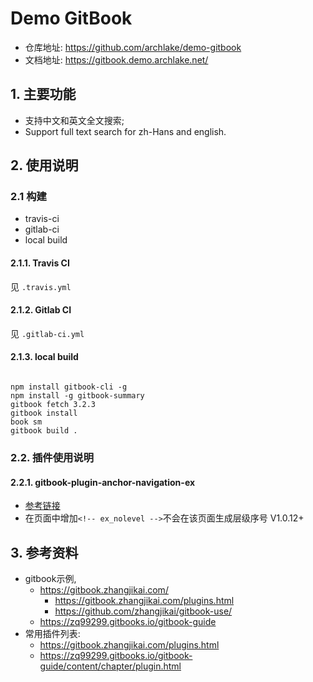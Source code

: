 # Demo GitBook

- 仓库地址: https://github.com/archlake/demo-gitbook
- 文档地址: https://gitbook.demo.archlake.net/

## 1. 主要功能

- 支持中文和英文全文搜索; 
- Support full text search for zh-Hans and english.

## 2. 使用说明
### 2.1 构建

- travis-ci
- gitlab-ci
- local build

#### 2.1.1. Travis CI

见 `.travis.yml`

#### 2.1.2. Gitlab CI

见 `.gitlab-ci.yml`

#### 2.1.3. local build 

```

npm install gitbook-cli -g 
npm install -g gitbook-summary 
gitbook fetch 3.2.3
gitbook install 
book sm
gitbook build .

```

### 2.2. 插件使用说明

#### 2.2.1. gitbook-plugin-anchor-navigation-ex

- [参考链接](https://github.com/zq99299/gitbook-plugin-anchor-navigation-ex)
- 在页面中增加`<!-- ex_nolevel -->`不会在该页面生成层级序号 V1.0.12+

## 3. 参考资料

- gitbook示例, 
  - https://gitbook.zhangjikai.com/
    - https://gitbook.zhangjikai.com/plugins.html
    - https://github.com/zhangjikai/gitbook-use/
  - https://zq99299.gitbooks.io/gitbook-guide
- 常用插件列表: 
  - https://gitbook.zhangjikai.com/plugins.html
  - https://zq99299.gitbooks.io/gitbook-guide/content/chapter/plugin.html


<!-- ex_nolevel -->